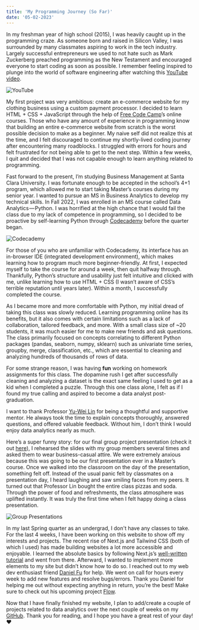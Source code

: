 ```yaml
---
title: 'My Programming Journey (So Far)'
date: '05-02-2023'
---
```


In my freshman year of high school (2015), I was heavily caught up in the programming craze. As someone born and raised in Silicon Valley, I was surrounded by many classmates aspiring to work in the tech industry. Largely successful entrepreneurs we used to not hate such as Mark Zuckerberg preached programming as the New Testament and encouraged everyone to start coding as soon as possible. I remember feeling inspired to plunge into the world of software engineering after watching this [YouTube video](https://www.youtube.com/watch?v=nKIu9yen5nc).

![YouTube](https://cehs.unl.edu/tlte/techedge/cse/thumbnail_what-most-schools-dont-teach-video2.jpg "What Most Schools Don't Teach - Code.org")

My first project was very ambitious: create an e-commerce website for my clothing business using a custom payment processor. I decided to learn HTML + CSS + JavaScript through the help of [Free Code Camp](https://www.freecodecamp.org/)’s online courses. Those who have any amount of experience in programming know that building an entire e-commerce website from scratch is the worst possible decision to make as a beginner. My naive self did not realize this at the time, and I felt discouraged to continue my shortly-lived coding journey after encountering many roadblocks. I struggled with errors for hours and felt frustrated for not being able to get to the next step. Within a few weeks, I quit and decided that I was not capable enough to learn anything related to programming.

Fast forward to the present, I’m studying Business Management at Santa Clara University. I was fortunate enough to be accepted in the school’s 4+1 program, which allowed me to start taking Master’s courses during my senior year. I wanted to pursue an MS in Business Analytics to develop my technical skills. In Fall 2022, I was enrolled in an MS course called Data Analytics — Python. I was horrified at the high chance that I would fail the class due to my lack of competence in programming, so I decided to be proactive by self-learning Python through [Codecademy](https://www.codecademy.com/) before the quarter began. 

![Codecademy](https://cdn-images-1.medium.com/v2/resize:fit:1600/1*FEtZccRA2OPHpn32bX5Q_A.png "Codecademy - Python 3")

For those of you who are unfamiliar with Codecademy, its interface has an in-browser IDE (integrated development environment), which makes learning how to program much more beginner-friendly. At first, I expected myself to take the course for around a week, then quit halfway through. Thankfully, Python’s structure and usability just felt intuitive and clicked with me, unlike learning how to use HTML + CSS (I wasn’t aware of CSS’s terrible reputation until years later). Within a month, I successfully completed the course.

As I became more and more comfortable with Python, my initial dread of taking this class was slowly reduced. Learning programming online has its benefits, but it also comes with certain limitations such as a lack of collaboration, tailored feedback, and more. With a small class size of ~20 students, it was much easier for me to make new friends and ask questions. The class primarily focused on concepts correlating to different Python packages (pandas, seaborn, numpy, sklearn) such as univariate time series, groupby, merge, classification, etc., which are essential to cleaning and analyzing hundreds of thousands of rows of data.

For some strange reason, I was having **fun** working on homework assignments for this class. The dopamine rush I get after successfully cleaning and analyzing a dataset is the exact same feeling I used to get as a kid when I completed a puzzle. Through this one class alone, I felt as if I found my true calling and aspired to become a data analyst post-graduation.

I want to thank Professor [Yu-Wei Lin](https://www.scu.edu/business/isa/faculty/lin/) for being a thoughtful and supportive mentor. He always took the time to explain concepts thoroughly, answered questions, and offered valuable feedback. Without him, I don’t think I would enjoy data analytics nearly as much.

Here’s a super funny story: for our final group project presentation (check it out [here](https://github.com/hnlp1997/osmi2016project)), I rehearsed the slides with my group members several times and asked them to wear business-casual attire. We were extremely anxious because this was going to be our first presentation ever in a Master’s course. Once we walked into the classroom on the day of the presentation, something felt off. Instead of the usual panic felt by classmates on a presentation day, I heard laughing and saw smiling faces from my peers. It turned out that Professor Lin bought the entire class pizzas and soda. Through the power of food and refreshments, the class atmosphere was uplifted instantly. It was truly the first time when I felt happy doing a class presentation.

![Group Presentations](https://cdn.discordapp.com/attachments/663146570765566003/1104560587918282842/AEBAC4D3-AE39-4CF6-A2C6-7EE53C55C96B.jpg "The Group Presentation Day")

In my last Spring quarter as an undergrad, I don't have any classes to take. For the last 4 weeks, I have been working on this website to show off my interests and projects. The recent rise of Next.js and Tailwind CSS (both of which I used) has made building websites a lot more accessible and enjoyable. I learned the absolute basics by following Next.js’s [well-written tutorial](https://nextjs.org/learn/basics/create-nextjs-app) and went from there. Afterward, I wanted to implement more elements to my site but didn’t know how to do so. I reached out to my web dev enthusiast friend [Daniel Fu](https://twitter.com/d2ac__) for help. We went on call for hours every week to add new features and resolve bugs/errors. Thank you Daniel for helping me out without expecting anything in return, you’re the best! Make sure to check out his upcoming project [Flow](https://www.flowapp.so/).

Now that I have finally finished my website, I plan to add/create a couple of projects related to data analytics over the next couple of weeks on my [GitHub](https://github.com/hnlp1997). Thank you for reading, and I hope you have a great rest of your day! ❤️







